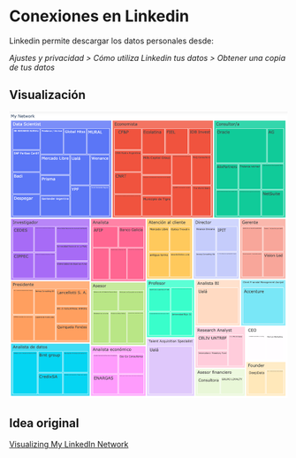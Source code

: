 # Conexiones en Linkedin

Linkedin permite descargar los datos personales desde: 

*Ajustes y privacidad > Cómo utiliza Linkedin tus datos > Obtener una copia de tus datos*


## Visualización

<img src="https://github.com/karbartolome/Linkedin-conexiones/blob/master/treemap.png"></img>


## Idea original
<a href=https://towardsdatascience.com/visualizing-my-linkedin-network-c4b232ab2ad0>Visualizing My LinkedIn Network</a>


